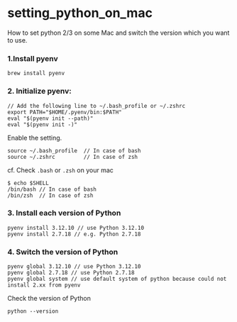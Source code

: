 # setting_python_on_mac
How to set python 2/3 on some Mac and switch the version which you want to use.

### 1.Install pyenv
```
brew install pyenv
```

### 2. Initialize pyenv: 
```
// Add the following line to ~/.bash_profile or ~/.zshrc
export PATH="$HOME/.pyenv/bin:$PATH"
eval "$(pyenv init --path)"
eval "$(pyenv init -)"
```

Enable the setting.
```
source ~/.bash_profile  // In case of bash
source ~/.zshrc         // In case of zsh
```

cf. Check `.bash` or `.zsh` on your mac
```
$ echo $SHELL
/bin/bash // In case of bash
/bin/zsh  // In case of zsh
```


### 3. Install each version of Python
```
pyenv install 3.12.10 // use Python 3.12.10
pyenv install 2.7.18 // e.g. Python 2.7.18
```

### 4. Switch the version of Python
```
pyenv global 3.12.10 // use Python 3.12.10
pyenv global 2.7.18 // use Python 2.7.18
pyenv global system // use default system of python because could not install 2.xx from pyenv
```

Check the version of Python
```
python --version
```

